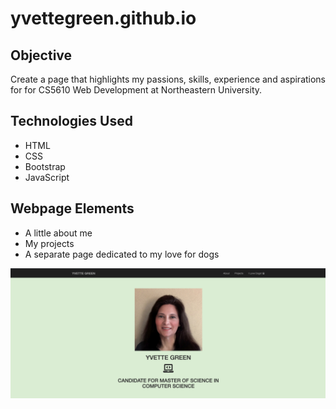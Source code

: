# yvettegreen.github.io

## Objective 
Create a page that highlights my passions, skills, experience and aspirations for for CS5610 Web Development at Northeastern University.

## Technologies Used
- HTML
- CSS
- Bootstrap
- JavaScript

## Webpage Elements

- A little about me
- My projects
- A separate page dedicated to my love for dogs

![Website Screenshot](https://github.com/greeny90/yvettegreen.github.io/blob/master/images/siteimage.png)

